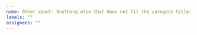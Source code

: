 ```yaml
---
name: Other about: Anything else that does not fit the category title: ""
labels: ""
assignees: ""
---
```


